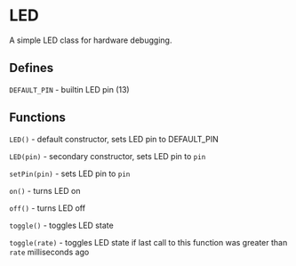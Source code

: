 # LED

A simple LED class for hardware debugging.

## Defines

`DEFAULT_PIN` - builtin LED pin (13)

## Functions

`LED()` - default constructor, sets LED pin to DEFAULT_PIN

`LED(pin)` - secondary constructor, sets LED pin to `pin`

`setPin(pin)` - sets LED pin to `pin`

`on()` - turns LED on

`off()` - turns LED off

`toggle()` - toggles LED state

`toggle(rate)` - toggles LED state if last call to this function was greater than `rate` milliseconds ago
